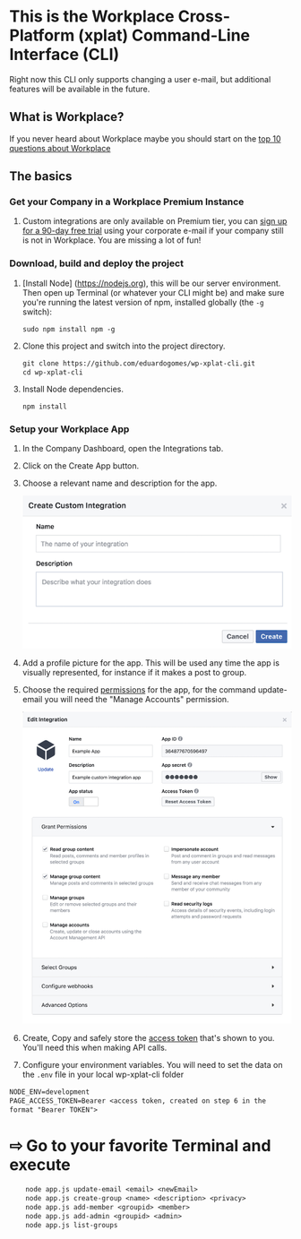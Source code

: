 # This is the Workplace Cross-Platform (xplat) Command-Line Interface (CLI)

Right now this CLI only supports changing a user e-mail, but additional features will be available in the future.

## What is Workplace?

If you never heard about Workplace maybe you should start on the [top 10 questions about Workplace](https://workplaceblog.fb.com/news/workplace-questions/)

## The basics

### Get your Company in a Workplace Premium Instance

1. Custom integrations are only available on Premium tier, you can [sign up for a 90-day free trial](https://www.facebook.com/workplace/pricing/) using your corporate e-mail if your company still is not in Workplace. You are missing a lot of fun!


### Download, build and deploy the project

1. [Install Node]  (https://nodejs.org), this will be our server environment. Then open up Terminal (or whatever your CLI might be) and make sure you're running the latest version of npm, installed globally (the ```-g``` switch):

    ```
    sudo npm install npm -g
    ```

2. Clone this project and switch into the project directory.

    ```
    git clone https://github.com/eduardogomes/wp-xplat-cli.git
    cd wp-xplat-cli
    ```

3. Install Node dependencies.

    ```
    npm install
    ```

### Setup your Workplace App

1. In the Company Dashboard, open the Integrations tab.
2. Click on the Create App button.
3. Choose a relevant name and description for the app.

    ![Create a new Workplace App](/public/img/documentation-img/create_new_integration.png)

4. Add a profile picture for the app. This will be used any time the app is visually represented, for instance if it makes a post to group.
5. Choose the required [permissions](https://developers.facebook.com/docs/workplace/integrations/custom-integrations/permissions) for the app, for the command update-email you will need the "Manage Accounts" permission.

    ![Create a new Workplace App](/public/img/documentation-img/application-permissions.png)

6. Create, Copy and safely store the [access token](https://developers.facebook.com/docs/workplace/integrations/custom-integrations/permissions#appaccesstoken) that's shown to you. You'll need this when making API calls.

7. Configure your environment variables. You will need to set the data on the ```.env``` file in your local wp-xplat-cli folder

```
NODE_ENV=development
PAGE_ACCESS_TOKEN=Bearer <access token, created on step 6 in the format "Bearer TOKEN">
```

# ⇨ Go to your favorite Terminal and execute

```
    node app.js update-email <email> <newEmail>              
    node app.js create-group <name> <description> <privacy>  
    node app.js add-member <groupid> <member>                
    node app.js add-admin <groupid> <admin>   
    node app.js list-groups               
```